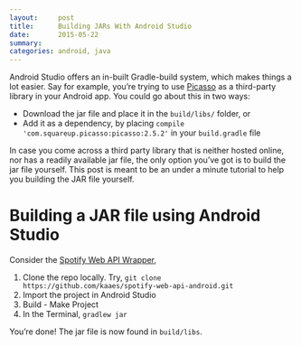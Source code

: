 ```yaml
---
layout:     post
title:      Building JARs With Android Studio
date:       2015-05-22
summary:
categories: android, java
---
```


Android Studio offers an in-built Gradle-build system, which makes things a lot easier. Say for example, you’re trying to use [Picasso](http://square.github.io/picasso/) as a third-party library in your Android app. You could go about this in two ways:

* Download the jar file and place it in the `build/libs/` folder, or
* Add it as a dependency, by placing `compile 'com.squareup.picasso:picasso:2.5.2'` in your `build.gradle` file

In case you come across a third party library that is neither hosted online, nor has a readily available jar file, the only option you’ve got is to build the jar file yourself. This post is meant to be an under a minute tutorial to help you building the JAR file yourself.

# Building a JAR file using Android Studio

Consider the [Spotify Web API Wrapper](https://github.com/kaaes/spotify-web-api-android),

1. Clone the repo locally. Try, `git clone https://github.com/kaaes/spotify-web-api-android.git`
2. Import the project in Android Studio
3. Build - Make Project
4. In the Terminal, `gradlew jar`

You’re done! The jar file is now found in `build/libs`.

